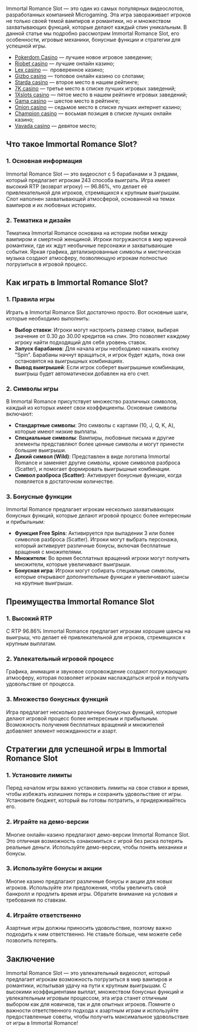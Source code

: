 Immortal Romance Slot — это один из самых популярных видеослотов, разработанных компанией Microgaming. Эта игра завораживает игроков не только своей темой вампиров и романтики, но и множеством захватывающих функций, которые делают каждый спин уникальным. В данной статье мы подробно рассмотрим Immortal Romance Slot, его особенности, игровые механики, бонусные функции и стратегии для успешной игры.

* [Pokerdom Casino](https://brandplay.link/FwVc4f) — лучшее новое игровое заведение;
* [Riobet casino](https://brandplay.link/TnjsxFvH) — лучшие онлайн казино;
* [Lex casino](https://brandplay.link/VMqNXPFs) —  проверенное казино;
* [Gizbo casino](https://brandplay.link/rvzLrVLp) — топовое онлайн казино со слотами;
* [Starda casino](https://brandplay.link/HDcDrxLk) — второе место в нашем рейтинге;
* [7K casino](https://brandplay.link/dd46bNgD) — третье место в списке лучших игровых заведений;
* [1Xslots casino](https://brandplay.link/J2ZbqMPZ) — пятое место в нашем рейтинге игровых заведений;
* [Gama casino](https://brandplay.link/RD52jZbL) — шестое место в рейтинге;
* [Onion casino](https://brandplay.link/8LcS6Djb) — седьмое место в списке лучших интернет казино;
* [Champion casino](https://temon-gter.cfd/go/9n8?p56190p303844p3509t17502) — восьмая позиция в списке лучших онлайн казино;
* [Vavada casino](https://vavadapartner.pro/?promo=75590753-cc8b-4c4a-8d71-99b7a2293439-jud\&target=register) — девятое место;

## Что такое Immortal Romance Slot?

### 1. Основная информация

Immortal Romance Slot — это видеослот с 5 барабанами и 3 рядами, который предлагает игрокам 243 способа выиграть. Игра имеет высокий RTP (возврат игроку) — 96.86%, что делает её привлекательной для игроков, стремящихся к крупным выигрышам. Слот наполнен захватывающей атмосферой, основанной на темах вампиров и их любовных историях.

### 2. Тематика и дизайн

Тематика Immortal Romance основана на истории любви между вампиром и смертной женщиной. Игроки погружаются в мир мрачной романтики, где их ждут необычные персонажи и захватывающие события. Яркая графика, детализированные символы и мистическая музыка создают атмосферу, позволяющую игрокам полностью погрузиться в игровой процесс.

## Как играть в Immortal Romance Slot?

### 1. Правила игры

Играть в Immortal Romance Slot достаточно просто. Вот основные шаги, которые необходимо выполнить:

* **Выбор ставки**: Игроки могут настроить размер ставки, выбирая значение от 0.30 до 30.00 кредитов на спин. Это позволяет каждому игроку найти подходящий для себя уровень ставок.
* **Запуск барабанов**: Для начала игры необходимо нажать кнопку "Spin". Барабаны начнут вращаться, и игрок будет ждать, пока они остановятся на выигрышных комбинациях.
* **Вывод выигрышей**: Если игрок соберет выигрышные комбинации, выигрыш будет автоматически добавлен на его счет.

### 2. Символы игры

В Immortal Romance присутствует множество различных символов, каждый из которых имеет свои коэффициенты. Основные символы включают:

* **Стандартные символы**: Это символы с картами (10, J, Q, K, A), которые имеют низкие выплаты.
* **Специальные символы**: Вампиры, любовные письма и другие элементы представляют более ценные символы и могут принести большие выигрыши.
* **Дикий символ (Wild)**: Представлен в виде логотипа Immortal Romance и заменяет другие символы, кроме символов разброса (Scatter), и помогает формировать выигрышные комбинации.
* **Символ разброса (Scatter)**: Активирует бонусные функции, когда появляется в достаточном количестве.

### 3. Бонусные функции

Immortal Romance предлагает игрокам несколько захватывающих бонусных функций, которые делают игровой процесс более интересным и прибыльным:

* **Функция Free Spins**: Активируется при выпадении 3 или более символов разброса (Scatter). Игроки могут выбрать персонажа, который активирует различные бонусы, включая бесплатные вращения с множителями.
* **Множители**: Во время бесплатных вращений игроки могут получить множители, которые увеличивают выигрыши.
* **Бонусная игра**: Игроки могут собирать специальные символы, которые открывают дополнительные функции и увеличивают шансы на крупные выигрыши.

## Преимущества Immortal Romance Slot

### 1. Высокий RTP

С RTP 96.86% Immortal Romance предлагает игрокам хорошие шансы на выигрыш, что делает её привлекательной для игроков, стремящихся к крупным выплатам.

### 2. Увлекательный игровой процесс

Графика, анимация и звуковое сопровождение создают погружающую атмосферу, которая позволяет игрокам наслаждаться игрой и получать удовольствие от процесса.

### 3. Множество бонусных функций

Игра предлагает несколько различных бонусных функций, которые делают игровой процесс более интересным и прибыльным. Возможность получения бесплатных вращений и множителей добавляет элемент неожиданности и азарт.

## Стратегии для успешной игры в Immortal Romance Slot

### 1. Установите лимиты

Перед началом игры важно установить лимиты на свои ставки и время, чтобы избежать излишних потерь и сохранить удовольствие от игры. Установите бюджет, который вы готовы потратить, и придерживайтесь его.

### 2. Играйте на демо-версии

Многие онлайн-казино предлагают демо-версии Immortal Romance Slot. Это отличная возможность ознакомиться с игрой без риска потерять реальные деньги. Используйте демо-версии, чтобы понять механики и бонусы.

### 3. Используйте бонусы и акции

Многие казино предлагают различные бонусы и акции для новых игроков. Используйте эти предложения, чтобы увеличить свой банкролл и продлить время игры. Обратите внимание на условия и требования по ставкам.

### 4. Играйте ответственно

Азартные игры должны приносить удовольствие, поэтому важно подходить к ним ответственно. Не ставьте больше, чем можете себе позволить потерять.

## Заключение

Immortal Romance Slot — это увлекательный видеослот, который предлагает игрокам возможность погрузиться в мир вампиров и романтики, испытывая удачу на пути к крупным выигрышам. С высокими коэффициентами выплат, множеством бонусных функций и увлекательным игровым процессом, эта игра станет отличным выбором как для новичков, так и для опытных игроков. Помните о важности ответственного подхода к азартным играм и используйте предоставленные советы, чтобы получить максимальное удовольствие от игры в Immortal Romance!
